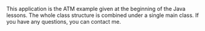 This application is the ATM example given at the beginning of the Java lessons.
The whole class structure is combined under a single main class. If you have any questions, you can contact me.
